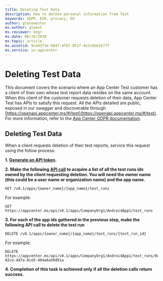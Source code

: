 ```yaml
---
title: Deleting Test Data
description: How to delete personal information from Test
keywords: GDPR, DSR, privacy, EU
author: glennwester
ms.author: glwest
ms.reviewer: kegr
ms.date: 06/26/2018
ms.topic: article 
ms.assetid: 9ced3f3e-b047-4fb7-851f-4e3c6b62b77f
ms.service: vs-appcenter
---
```


# Deleting Test Data

This document covers the scenario where an App Center Test customer has a client of their own whose test report data resides on the same account. When this client of the customer requests deletion of their data, App Center Test has APIs to satisfy this request. All the APIs detailed are public, exposed in our swagger and discoverable through [https://openapi.appcenter.ms/#/test](https://openapi.appcenter.ms/#/test). For more information, refer to the [App Center GDPR documentation](https://docs.microsoft.com/appcenter/gdpr/your-data).

## Deleting Test Data

When a client requests deletion of their test reports, service this request using the follow process:

**1. [Generate an API token](https://docs.microsoft.com/appcenter/api-docs/).**

**2. Make the following [API call](https://openapi.appcenter.ms/#/test) to acquire a list of all the test runs ids owned by the client requesting deletion. You will need the owner name (this could be a user name or organization name) and the app name.**

```HTTP
GET /v0.1/apps/{owner_name}/{app_name}/test_runs
```

For example:

```HTTP
GET https://appcenter.ms/api/v0.1/apps/CompanyOrg1/AndroidApp1/test_runs
```
 
**3. For each of the app ids gathered in the previous step, make the following API call to delete the test run**

```HTTP
DELETE /v0.1/apps/{owner_name}/{app_name}/test_runs/{test_run_id}
```

For example:

```HTTP
DELETE https://appcenter.ms/api/v0.1/apps/CompanyOrg1/AndroidApp1/test_runs/0ce0x71b-82ce-4d7a-8ce5-404a6a50d91a
```

**4. Completion of this task is achieved only if all the deletion calls return success.**
